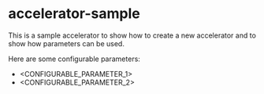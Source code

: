 # accelerator-sample

This is a sample accelerator to show how to create a new accelerator and to show how parameters can be used. 

Here are some configurable parameters:
* <CONFIGURABLE_PARAMETER_1>
* <CONFIGURABLE_PARAMETER_2>
